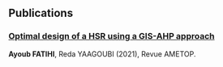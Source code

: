 ## Publications

### <a href="https://drive.google.com/file/d/1v3Ja0Lq5PWOJ5i5m38wZHkyDlvFM1PIC/view" target="_blank">Optimal design of a HSR using a GIS-AHP approach</a>

**Ayoub FATIHI**, Reda YAAGOUBI (2021), Revue AMETOP.
